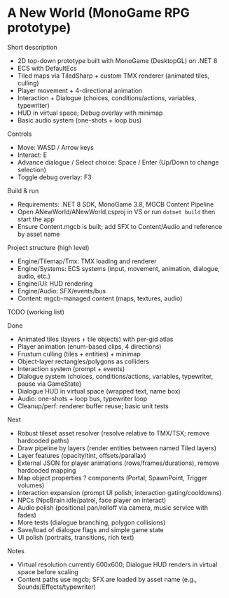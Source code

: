 # A New World (MonoGame RPG prototype)

Short description
- 2D top-down prototype built with MonoGame (DesktopGL) on .NET 8
- ECS with DefaultEcs
- Tiled maps via TiledSharp + custom TMX renderer (animated tiles, culling)
- Player movement + 4-directional animation
- Interaction + Dialogue (choices, conditions/actions, variables, typewriter)
- HUD in virtual space; Debug overlay with minimap
- Basic audio system (one-shots + loop bus)

Controls
- Move: WASD / Arrow keys
- Interact: E
- Advance dialogue / Select choice: Space / Enter (Up/Down to change selection)
- Toggle debug overlay: F3

Build & run
- Requirements: .NET 8 SDK, MonoGame 3.8, MGCB Content Pipeline
- Open ANewWorld/ANewWorld.csproj in VS or run `dotnet build` then start the app
- Ensure Content.mgcb is built; add SFX to Content/Audio and reference by asset name

Project structure (high level)
- Engine/Tilemap/Tmx: TMX loading and renderer
- Engine/Systems: ECS systems (input, movement, animation, dialogue, audio, etc.)
- Engine/UI: HUD rendering
- Engine/Audio: SFX/events/bus
- Content: mgcb-managed content (maps, textures, audio)

TODO (working list)

Done
- Animated tiles (layers + tile objects) with per-gid atlas
- Player animation (enum-based clips, 4 directions)
- Frustum culling (tiles + entities) + minimap
- Object-layer rectangles/polygons as colliders
- Interaction system (prompt + events)
- Dialogue system (choices, conditions/actions, variables, typewriter, pause via GameState)
- Dialogue HUD in virtual space (wrapped text, name box)
- Audio: one-shots + loop bus, typewriter loop
- Cleanup/perf: renderer buffer reuse; basic unit tests

Next
- Robust tileset asset resolver (resolve relative to TMX/TSX; remove hardcoded paths)
- Draw pipeline by layers (render entities between named Tiled layers)
- Layer features (opacity/tint, offsets/parallax)
- External JSON for player animations (rows/frames/durations), remove hardcoded mapping
- Map object properties ? components (Portal, SpawnPoint, Trigger volumes)
- Interaction expansion (prompt UI polish, interaction gating/cooldowns)
- NPCs (NpcBrain idle/patrol, face player on interact)
- Audio polish (positional pan/rolloff via camera, music service with fades)
- More tests (dialogue branching, polygon collisions)
- Save/load of dialogue flags and simple game state
- UI polish (portraits, transitions, rich text)

Notes
- Virtual resolution currently 600x600; Dialogue HUD renders in virtual space before scaling
- Content paths use mgcb; SFX are loaded by asset name (e.g., Sounds/Effects/typewriter)
